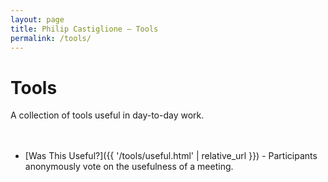 ```yaml
---
layout: page
title: Philip Castiglione – Tools
permalink: /tools/
---
```


# Tools

A collection of tools useful in day-to-day work.
<br>
<br>
<br>
* [Was This Useful?]({{ '/tools/useful.html' | relative_url }}) - Participants anonymously vote on the usefulness of a meeting.
